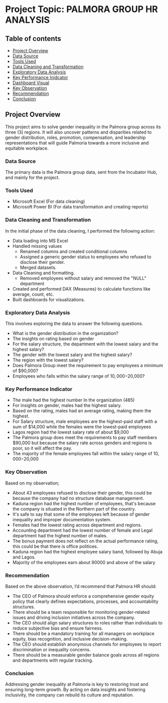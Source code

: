 # Project Topic: PALMORA GROUP HR ANALYSIS
## Table of contents
- [Project Overview](project-overview)
- [Data Source](data-source)
- [Tools Used](tools-used)
- [Data Cleaning and Transformation](data-cleaning-and-transformation)
- [Exploratory Data Analysis](exploratory-data-analysis)
- [Key Performance Inidcator](key-performance-indicator)
- [Dashboard Visual](dashboard-visual)
- [Key Observation](key-observation)
- [Recommendation](recommendation)
- [Conclusion](conclusion)
## Project Overview
This project aims to solve gender inequality in the Palmora group across its three (3) regions. It will also uncover patterns and disparities related to gender distribution, roles, promotion, compensation, and leadership representations that will guide Palmoria towards a more inclusive and equitable workplace.
### Data Source
The primary data is the Palmora group data, sent from the Incubator Hub, and mainly for the project.
### Tools Used
- Microsoft Excel (For data cleaning)
- Microsoft Power BI (For data transformation and creating reports)
### Data Cleaning and Transformation
In the initial phase of the data cleaning, I performed the following action:
- Data loading into MS Excel
- Handled missing values
    - Renamed columns and created conditional columns
    - Assigned a generic gender status to employees who refused to disclose their gender.
    - Merged datasets.
- Data Cleaning and formatting.
    - Removed employees without salary and removed the "NULL" department
- Created and performed DAX (Measures) to calculate functions like average, count, etc. 
- Built dashboards for visualizations.
### Exploratory Data Analysis
This involves exploring the data to answer the following questions.
- What is the gender distribution in the organization?
- The insights on rating based on gender
- For the salary structure, the department with the lowest salary and the highest salary?
- The gender with the lowest salary and the highest salary?
- The region with the lowest salary?
- Does Palmora Group meet the requirement to pay employees a minimum of $90,000?
- Employees who falls within the salary range of $10,000-$20,000?
### Key Performance Indicator
- The male had the highest number In the organization (485)
- For insights on gender, males had the highest salary.
- Based on the rating, males had an average rating, making them the highest.
- For Salary structure, male employees are the highest-paid staff with a sum of $14,000 while the females were the lowest-paid employees 
- Lagos region had the lowest salary rate of about $9,000
- The Palmora group does meet the requirements to pay staff members $90,000 but because the salary rate across genders and regions is poor, so it will affect the pay.
- The majority of the female employees fall within the salary range of $10,000-$20,000
### Key Observation 
Based on my observation;
- About 43 employees refused to disclose their gender, this could be because the company had no structure database management.
- Kaduna region had the highest number of employees, that's because the company is situated in the Northern part of the country.
- It's safe to say that some of the employees left because of gender inequality and improper documentation system.
- Females had the lowest rating across department and regions.
- Accounting department had the lowest number of female and Legal department had the highest number of males. 
- The bonus payment does not reflect on the actual performance rating, this could be that there is office politices.
- Kaduna region had the highest employee salary band, followed by Abuja and Lagos.
- Majority of the employees earn about 90000 and above of the salary
### Recommendation 
Based on the above observation, I’d recommend that Palmora HR should: 
- The CEO of Palmora should enforce a comprehensive gender equity policy that clearly defines expectations, processes, and accountability structures.
- There should be a team responsible for monitoring gender-related issues and driving inclusion initiatives across the company.
- The CEO should align salary structures to roles rather than individuals to reduce subjective bias and ensure fairness.
- There should be a mandatory training for all managers on workplace equity, bias recognition, and inclusive decision-making.
- The CEO should establish anonymous channels for employees to report discrimination or inequality concerns.
- There should be a measurable gender balance goals across all regions and departments with regular tracking.
### Conclusion 
Addressing gender inequality at Palmoria is key to restoring trust and ensuring long-term growth. By acting on data insights and fostering inclusivity, the company can rebuild its culture and reputation.

















